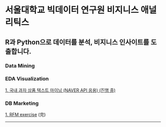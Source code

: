 서울대학교 빅데이터 연구원 비지니스 애널리틱스
===================================

R과 Python으로 데이터를 분석, 비지니스 인사이트를 도출합니다.
-------------------------------------------------

### Data Mining
### EDA Visualization
[1. 국내 과자 상품 텍스트 마이닝 (NAVER API 응용) (진행 중)]()
### DB Marketing
[1. RFM exercise](https://github.com/lee-kyubong/data-analytics/tree/master/RFM_exercise) (完)

------------------------------------------------


